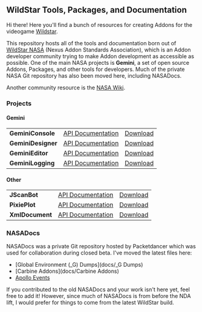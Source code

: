 ## WildStar Tools, Packages, and Documentation

Hi there! Here you'll find a bunch of resources for creating Addons for the videogame [Wildstar](http://http://www.wildstar-online.com). 

This repository hosts all of the tools and documentation born out of [WildStar NASA](http://www.wildstarnasa.com) (Nexus Addon Standards Association), which is an Addon developer community trying to make Addon development as accessible as possible. One of the main NASA projects is **Gemini**, a set of open source Addons, Packages, and other tools for developers. Much of the private NASA Git repository has also been moved here, including NASADocs.

Another community resource is the [NASA Wiki](http://wiki.wildstarnasa.com).


### Projects

#### Gemini

<table><tbody>
	<tr>
		<td><strong>GeminiConsole</strong></td>
		<td><a href="projects/GeminiConsole">API Documentation</a></td>
		<td><a href="">Download</a></td>
	</tr>
	<tr>
		<td><strong>GeminiDesigner</strong></td>
		<td><a href="projects/GeminiDesigner">API Documentation</a></td>
		<td><a href="">Download</a></td>
	</tr>
	<tr>
		<td><strong>GeminiEditor</strong></td>
		<td><a href="projects/GeminiEditor">API Documentation</a></td>
		<td><a href="">Download</a></td>
	</tr>
	<tr>
		<td><strong>GeminiLogging</strong></td>
		<td><a href="projects/GeminiLogging">API Documentation</a></td>
		<td><a href="">Download</a></td>
	</tr>
</tbody></table>

#### Other

<table><tbody>
	<tr>
		<td><strong>JScanBot</strong></td>
		<td><a href="projects/JScanBot">API Documentation</a></td>
		<td><a href="">Download</a></td>
	</tr>
	<tr>
		<td><strong>PixiePlot</strong></td>
		<td><a href="projects/PixiePlot">API Documentation</a></td>
		<td><a href="">Download</a></td>
	</tr>
	<tr>
		<td><strong>XmlDocument</strong></td>
		<td><a href="projects/XmlDocument">API Documentation</a></td>
		<td><a href="https://raw.github.com/draftomatic/wildstar/master/projects/XmlDocument/XmlDocument.lua">Download</a></td>
	</tr>
</tbody></table>


### NASADocs

NASADocs was a private Git repository hosted by Packetdancer which was used for collaboration during closed beta. I've moved the latest files here:

- [Global Environment (_G) Dumps](docs/_G Dumps)
- [Carbine Addons](docs/Carbine Addons)
- [Apollo Events](docs/Events)

If you contributed to the old NASADocs and your work isn't here yet, feel free to add it! However, since much of NASADocs is from before the NDA lift, I would prefer for things to come from the latest WildStar build.